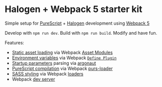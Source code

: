 # Halogen + Webpack 5 starter kit

Simple setup for [PureScript](https://www.purescript.org) + [Halogen](https://github.com/purescript-halogen/purescript-halogen) development using [Webpack 5](https://webpack.js.org/)

Develop with `npm run dev`. Build with `npm run build`. Modify and have fun.

Features:
- [Static asset loading](./src/environment.js#L3) via Webpack [Asset Modules](./webpack.prod.config.js#L30-34)
- [Environment variables](./src/environment.js#L7-10) via Webpack [`Define Plugin`](./webpack.prod.config.js#69-72)
- [Startup parameters](./src/Main.purs#L23-32) parsing via [argonaut](https://github.com/purescript-contrib/purescript-argonaut)
- [PureScript compilation](./src/webpack.prod.config.js#L35-49) via Webpack [purs-loader](https://github.com/ethul/purs-loader)
- [SASS styling](./src/static/style.scss) via Webpack [loaders](./webpack.prod.config.js#L19-30)
- Webpack [dev server](./webpack.dev.config.js#68-74)

